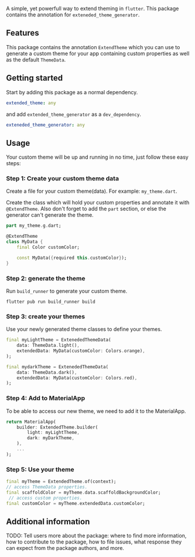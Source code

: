 <!-- 
This README describes the package. If you publish this package to pub.dev,
this README's contents appear on the landing page for your package.

For information about how to write a good package README, see the guide for
[writing package pages](https://dart.dev/guides/libraries/writing-package-pages). 

For general information about developing packages, see the Dart guide for
[creating packages](https://dart.dev/guides/libraries/create-library-packages)
and the Flutter guide for
[developing packages and plugins](https://flutter.dev/developing-packages). 
-->

A simple, yet powerfull way to extend theming in `flutter`.
This package contains the annotation for `exteneded_theme_generator`.

## Features

This package contains the annotation `ExtendTheme` which you can use to generate a custom theme for your app containing custom properties as well as the default `ThemeData`.

## Getting started

Start by adding this package as a normal dependency.
```yaml
extended_theme: any
```
and add `extended_theme_generator` as a `dev_dependency`.
```yaml
exteneded_theme_generator: any
```

## Usage

Your custom theme will be up and running in no time, just follow these easy steps:

### Step 1: Create your custom theme data

Create a file for your custom theme(data).
For example: `my_theme.dart`.

Create the class which will hold your custom properties and annotate it with `@ExtendTheme`.
Also don't forget to add the `part` section, or else the generator can't generate the theme.

```dart
part my_theme.g.dart;

@ExtendTheme
class MyData {
    final Color customColor;

    const MyData({required this.customColor});
}
```

### Step 2: generate the theme

Run `build_runner` to generate your custom theme.
```
flutter pub run build_runner build
```

### Step 3: create your themes

Use your newly generated theme classes to define your themes.

```dart
final myLightTheme = ExtenededThemeData(
    data: ThemeData.light(),
    extendedData: MyData(customColor: Colors.orange),
);

final mydarkTheme = ExtenededThemeData(
    data: ThemeData.dark(),
    extendedData: MyData(customColor: Colors.red),
);
```

### Step 4: Add to MaterialApp

To be able to access our new theme, we need to add it to the MaterialApp.

```dart
return MaterialApp(
	builder: ExtendedTheme.builder(
    	light: myLightTheme,
    	dark: myDarkTheme,
    ),
    ...
);
```

### Step 5: Use your theme

```dart
final myTheme = ExtendedTheme.of(context);
// access ThemeData properties.
final scaffoldColor = myTheme.data.scaffoldBackgroundColor;
 // access custom properties. 
final customColor = myTheme.extendedData.customColor;
```

## Additional information

TODO: Tell users more about the package: where to find more information, how to 
contribute to the package, how to file issues, what response they can expect 
from the package authors, and more.
